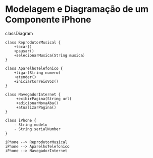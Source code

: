 # Modelagem e Diagramação de um Componente iPhone

classDiagram

    class ReprodutorMusical {
        +tocar()
        +pausar()
        +selecionarMusica(String musica)
    }

    class AparelhoTelefonico {
        +ligar(String numero)
        +atender()
        +iniciarCorreioVoz()
    }

    class NavegadorInternet {
         +exibirPagina(String url)
         +adicionarNovaAba()
         +atualizarPagina()
    }

    class iPhone {
        - String modelo
        - String serialNumber
    }

    iPhone --> ReprodutorMusical
    iPhone --> AparelhoTelefonico
    iPhone --> NavegadorInternet
